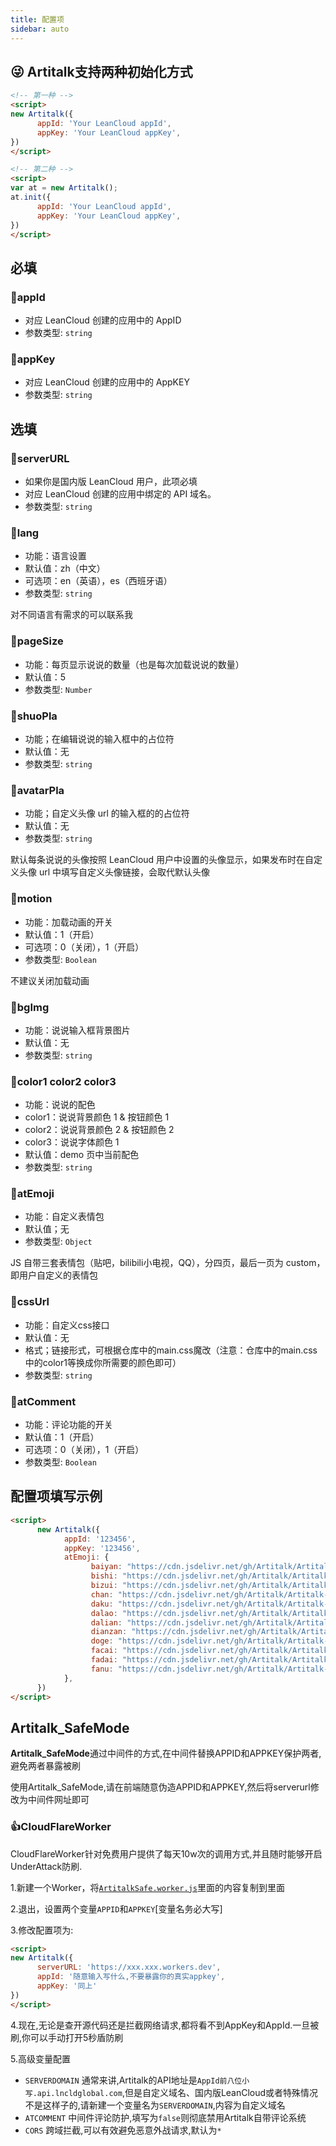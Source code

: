 ```yaml
---
title: 配置项
sidebar: auto
---
```



## 😜 Artitalk支持两种初始化方式

```html
<!-- 第一种 -->
<script>
new Artitalk({
      appId: 'Your LeanCloud appId',
      appKey: 'Your LeanCloud appKey',
})
</script>

<!-- 第二种 -->
<script>
var at = new Artitalk();
at.init({
      appId: 'Your LeanCloud appId',
      appKey: 'Your LeanCloud appKey',      
})
</script>
```

## 必填

### 📌appId

* 对应 LeanCloud 创建的应用中的 AppID
* 参数类型: `string`

### 📌appKey

* 对应 LeanCloud 创建的应用中的 AppKEY
* 参数类型: `string`

## 选填

### 📌serverURL

* 如果你是国内版 LeanCloud 用户，此项必填
* 对应 LeanCloud 创建的应用中绑定的 API 域名。
* 参数类型: `string`

### 📌lang

* 功能：语言设置
* 默认值：zh（中文）
* 可选项：en（英语），es（西班牙语）
* 参数类型: `string`

对不同语言有需求的可以联系我

### 📌pageSize

* 功能：每页显示说说的数量（也是每次加载说说的数量）
* 默认值：5
* 参数类型: `Number`

### 📌shuoPla

* 功能；在编辑说说的输入框中的占位符
* 默认值：无
* 参数类型: `string`

### 📌avatarPla

* 功能；自定义头像 url 的输入框的的占位符
* 默认值：无
* 参数类型: `string`

默认每条说说的头像按照 LeanCloud 用户中设置的头像显示，如果发布时在自定义头像 url 中填写自定义头像链接，会取代默认头像

### 📌motion

* 功能：加载动画的开关
* 默认值：1（开启）
* 可选项：0（关闭），1（开启）
* 参数类型: `Boolean`

不建议关闭加载动画

### 📌bgImg

* 功能：说说输入框背景图片
* 默认值：无
* 参数类型: `string`

### 📌color1 color2 color3

* 功能：说说的配色
* color1：说说背景颜色 1 & 按钮颜色 1
* color2：说说背景颜色 2 & 按钮颜色 2
* color3：说说字体颜色 1
* 默认值：demo 页中当前配色
* 参数类型: `string`

### 📌atEmoji

* 功能：自定义表情包
* 默认值；无
* 参数类型: `Object`

JS 自带三套表情包（贴吧，bilibili小电视，QQ），分四页，最后一页为 custom，即用户自定义的表情包

### 📌cssUrl

* 功能：自定义css接口
* 默认值：无
* 格式；链接形式，可根据仓库中的main.css魔改（注意：仓库中的main.css中的color1等换成你所需要的颜色即可）
* 参数类型: `string`

### 📌atComment

* 功能：评论功能的开关
* 默认值：1（开启）
* 可选项：0（关闭），1（开启）
* 参数类型: `Boolean`

## 配置项填写示例

```html
<script>
      new Artitalk({
            appId: '123456',
            appKey: '123456',
            atEmoji: {
                  baiyan: "https://cdn.jsdelivr.net/gh/Artitalk/Artitalk-emoji/baiyan.png",
                  bishi: "https://cdn.jsdelivr.net/gh/Artitalk/Artitalk-emoji/bishi.png",
                  bizui: "https://cdn.jsdelivr.net/gh/Artitalk/Artitalk-emoji/bizui.png",
                  chan: "https://cdn.jsdelivr.net/gh/Artitalk/Artitalk-emoji/chan.png",
                  daku: "https://cdn.jsdelivr.net/gh/Artitalk/Artitalk-emoji/daku.png",
                  dalao: "https://cdn.jsdelivr.net/gh/Artitalk/Artitalk-emoji/dalao.png",
                  dalian: "https://cdn.jsdelivr.net/gh/Artitalk/Artitalk-emoji/dalian.png",
                  dianzan: "https://cdn.jsdelivr.net/gh/Artitalk/Artitalk-emoji/dianzan.png",
                  doge: "https://cdn.jsdelivr.net/gh/Artitalk/Artitalk-emoji/doge.png",
                  facai: "https://cdn.jsdelivr.net/gh/Artitalk/Artitalk-emoji/facai.png",
                  fadai: "https://cdn.jsdelivr.net/gh/Artitalk/Artitalk-emoji/fadai.png",
                  fanu: "https://cdn.jsdelivr.net/gh/Artitalk/Artitalk-emoji/fanu.png",
            },
      })
</script>
```

## Artitalk_SafeMode

**Artitalk_SafeMode**通过中间件的方式,在中间件替换APPID和APPKEY保护两者,避免两者暴露被刷

使用Artitalk_SafeMode,请在前端随意伪造APPID和APPKEY,然后将serverurl修改为中间件网址即可


### 👍CloudFlareWorker

CloudFlareWorker针对免费用户提供了每天10w次的调用方式,并且随时能够开启UnderAttack防刷.

1.新建一个Worker，将[`ArtitalkSafe.worker.js`](https://raw.githubusercontent.com/ArtitalkJS/Artitalk/master/ArtitalkSafe.worker.js)里面的内容复制到里面

2.退出，设置两个变量`APPID`和`APPKEY`[变量名务必大写]

3.修改配置项为:

```html
<script>
new Artitalk({
      serverURL: 'https://xxx.xxx.workers.dev',
      appId: '随意输入写什么,不要暴露你的真实appkey',
      appKey: '同上'
})
</script>
```
4.现在,无论是查开源代码还是拦截网络请求,都将看不到AppKey和AppId.一旦被刷,你可以手动打开5秒盾防刷

5.高级变量配置

- `SERVERDOMAIN` 通常来讲,Artitalk的API地址是`AppId前八位小写.api.lncldglobal.com`,但是自定义域名、国内版LeanCloud或者特殊情况不是这样子的,请新建一个变量名为`SERVERDOMAIN`,内容为自定义域名
- `ATCOMMENT` 中间件评论防护,填写为`false`则彻底禁用Artitalk自带评论系统
- `CORS` 跨域拦截,可以有效避免恶意外战请求,默认为`*`


<ins class="adsbygoogle"
     style="display:block"
     data-ad-format="fluid"
     data-ad-layout-key="-fb+5w+4e-db+86"
     data-ad-client="ca-pub-9420537843748923"
     data-ad-slot="8405286900"></ins>
<script>
     (adsbygoogle = window.adsbygoogle || []).push({});
</script>
